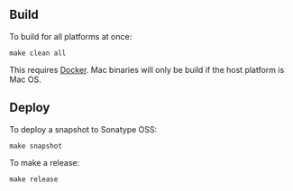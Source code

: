 Build
-----

To build for all platforms at once:

    make clean all

This requires [Docker](https://www.docker.com). Mac binaries will only
be build if the host platform is Mac OS.

Deploy
------

To deploy a snapshot to Sonatype OSS:

    make snapshot

To make a release:

    make release
